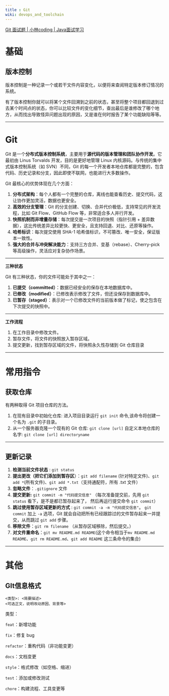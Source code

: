 ```yaml
---
title : Git
wiki: devops_and_toolchain
---
```


[Git 面试题 | 小林coding | Java面试学习](https://xiaolincoding.com/interview/git.html#git-使用熟练吗)

# 基础

## 版本控制

版本控制是一种记录一个或若干文件内容变化，以便将来查阅特定版本修订情况的系统。

有了版本控制你就可以将某个文件回溯到之前的状态，甚至将整个项目都回退到过去某个时间点的状态，你可以比较文件的变化细节，查出最后是谁修改了哪个地方，从而找出导致怪异问题出现的原因，又是谁在何时报告了某个功能缺陷等等。

------

# Git

Git 是一个**分布式版本控制系统**，主要用于**源代码的版本管理和团队协作开发**。它最初由 Linus Torvalds 开发，目的是更好地管理 Linux 内核源码。与传统的集中式版本控制系统（如 SVN）不同，Git 的每一个开发者本地仓库都是完整的，包含代码、历史记录和分支，因此即使不联网，也能进行大多数操作。

Git 最核心的优势体现在几个方面：

1. **分布式架构**：每个人都有一个完整的仓库，离线也能查看历史、提交代码，这让协作更加灵活，数据也更安全。
2. **高效的分支管理**：Git 的分支创建、切换、合并代价极低，支持常见的开发流程，比如 Git Flow、GitHub Flow 等，非常适合多人并行开发。
3. **快照机制而非增量存储**：每次提交是一次项目的快照（指针引用 + 差异数据），这比传统差异比较更快、更安全，且支持回退、对比、还原等操作。
4. **哈希标识**：每次提交使用 SHA-1 哈希值标识，不可篡改、唯一安全，保证版本一致性。
5. **强大的合并与冲突解决能力**：支持三方合并、变基（rebase）、Cherry-pick 等高级操作，灵活应对复杂协作场景。

---

**三种状态**

Git 有三种状态，你的文件可能处于其中之一：

1. **已提交（committed）**：数据已经安全的保存在本地数据库中。
2. **已修改（modified）**：已修改表示修改了文件，但还没保存到数据库中。
3. **已暂存（staged）**：表示对一个已修改文件的当前版本做了标记，使之包含在下次提交的快照中。

------

**工作流程**

1. 在工作目录中修改文件。
2. 暂存文件，将文件的快照放入暂存区域。
3. 提交更新，找到暂存区域的文件，将快照永久性存储到 Git 仓库目录

---

# 常用指令

## 获取仓库

有两种取得 Git 项目仓库的方法。

1. 在现有目录中初始化仓库: 进入项目目录运行 `git init` 命令,该命令将创建一个名为 `.git` 的子目录。
2. 从一个服务器克隆一个现有的 Git 仓库: `git clone [url]` 自定义本地仓库的名字: `git clone [url] directoryname`

------

## 更新记录

1. **检测当前文件状态** : `git status`
2. **提出更改（把它们添加到暂存区**）：`git add filename` (针对特定文件)、`git add *`(所有文件)、`git add *.txt`（支持通配符，所有 .txt 文件）
3. **忽略文件**：`.gitignore` 文件
4. **提交更新:** `git commit -m "代码提交信息"` （每次准备提交前，先用 `git status` 看下，是不是都已暂存起来了， 然后再运行提交命令 `git commit`）
5. **跳过使用暂存区域更新的方式** : `git commit -a -m "代码提交信息"`。 `git commit` 加上 `-a` 选项，Git 就会自动把所有已经跟踪过的文件暂存起来一并提交，从而跳过 `git add` 步骤。
6. **移除文件**：`git rm filename` （从暂存区域移除，然后提交。）
7. **对文件重命名**：`git mv README.md README`(这个命令相当于`mv README.md README`、`git rm README.md`、`git add README` 这三条命令的集合)

------

# 其他

## GIt信息格式

```text
<类型>: <简要描述>
<可选正文，说明改动原因、背景等>
```

类型：

`feat`：新增功能

`fix`：修复 bug

`refactor`：重构代码（非功能变更）

`docs`：文档变更

`style`：格式修改（如空格、缩进）

`test`：添加或修改测试

`chore`：构建流程、工具变更等













